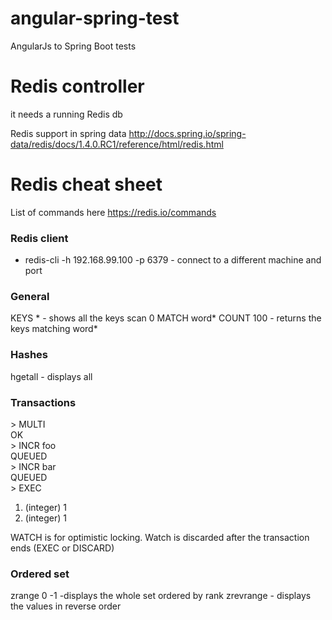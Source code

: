 # angular-spring-test
AngularJs to Spring Boot tests

# Redis controller
it needs a running Redis db

Redis support in spring data
http://docs.spring.io/spring-data/redis/docs/1.4.0.RC1/reference/html/redis.html


# Redis cheat sheet
List of commands here https://redis.io/commands

### Redis client
- redis-cli -h  192.168.99.100 -p 6379 - connect to a different machine and port


### General
KEYS * - shows all the keys
scan 0 MATCH word* COUNT 100 - returns the keys matching word*


### Hashes
hgetall <the key of the hash> - displays all 

### Transactions
&gt; MULTI  
OK  
&gt; INCR foo  
QUEUED  
&gt; INCR bar  
QUEUED  
&gt; EXEC  
1) (integer) 1  
2) (integer) 1  

WATCH is for optimistic locking. Watch is discarded after the transaction ends (EXEC or DISCARD)
 
### Ordered set
zrange <the key of the set> 0 -1 -displays the whole set ordered by rank
zrevrange 	- displays the values in reverse order


